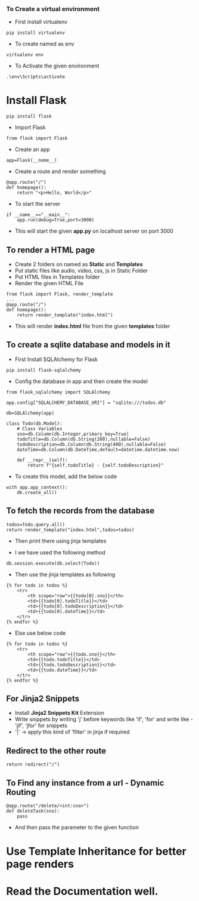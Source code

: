 ### To Create a virtual environment
- First install virtualenv
```
pip install virtualenv
```

- To create named as env
```
virtualenv env
```

- To Activate the given environment
```
.\env\Scripts\activate
```

# Install Flask
```
pip install flask
```

- Import Flask
```
from flask import Flask
```

- Create an app
```
app=Flask(__name__)
```

- Create a route and render something
```
@app.route("/")
def homepage():
    return "<p>Hello, World</p>"
```

- To start the server
```
if __name__=="__main__":
    app.run(debug=True,port=3000)
```

- This will start the given **app.py** on localhost server on port 3000


## To render a HTML page
- Create 2 folders on named as **Static** and **Templates**
- Put static files like audio, video, css, js in Static Folder
- Put HTML files in Templates folder
- Render the given HTML File
```
from flask import Flask, render_template
...
@app.route("/")
def homepage():
    return render_template("index.html")
```
- This will render **index.html** file from the given **templates** folder

## To create a sqlite database and models in it
- First Install SQLAlchemy for Flask
```
pip install flask-sqlalchemy
```

- Config the database in app and then create the model
```
from flask_sqlalchemy import SQLAlchemy

app.config["SQLALCHEMY_DATABASE_URI"] = "sqlite:///todos.db"

db=SQLAlchemy(app)

class Todo(db.Model):
    # Class Variables
    sno=db.Column(db.Integer,primary_key=True)
    todoTitle=db.Column(db.String(200),nullable=False)
    todoDescription=db.Column(db.String(400),nullable=False)
    dateTime=db.Column(db.DateTime,default=datetime.datetime.now)

    def __repr__(self):
        return f"{self.todoTitle} - {self.todoDescription}"
```

- To create this model, add the below code
```
with app.app_context():
    db.create_all()
```

## To fetch the records from the database
```
todos=Todo.query.all()
return render_template("index.html",todos=todos)
```
- Then print there using jinja templates

- I we have used the following method
```
db.session.execute(db.select(Todo))
```
- Then use the jinja templates as following
```
{% for todo in todos %}    
    <tr>
        <th scope="row">{{todo[0].sno}}</th>
        <td>{{todo[0].todoTitle}}</td>
        <td>{{todo[0].todoDescription}}</td>
        <td>{{todo[0].dateTime}}</td>
    </tr>                    
{% endfor %}
```

- Else use below code
```
{% for todo in todos %}    
    <tr>
        <th scope="row">{{todo.sno}}</th>
        <td>{{todo.todoTitle}}</td>
        <td>{{todo.todoDescription}}</td>
        <td>{{todo.dateTime}}</td>
    </tr>                    
{% endfor %}
```

## For Jinja2 Snippets
- Install **Jinja2 Snippets Kit** Extension
- Write snippets by writing 'j' before keywords like 'if', 'for' and write like - 'jif', 'jfor' for snippets
- '|' -> apply this kind of 'filter' in jinja if required

## Redirect to the other route
```
return redirect("/")
```

## To Find any instance from a url - Dynamic Routing
```
@app.route("/delete/<int:sno>")
def deleteTask(sno):
    pass
```
- And then pass the parameter to the given function


# Use Template Inheritance for better page renders

# Read the Documentation well.
